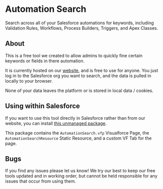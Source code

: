 # Automation Search
 Search across all of your Salesforce automations for keywords, including Validation Rules, Workflows, Process Builders, Triggers, and Apex Classes.

## About ##
This is a free tool we created to allow admins to quickly fine certain keywords or fields in there automation.

It is currently hosted on our [website](https://www.appitek.com/tools/automation-search/), and is free to use for anyone. You just log in to the Salesforce org you want to search, and the data is pulled in locally to your browser.

None of your data leaves the platform or is stored in local data / cookies.

## Using within Salesforce ##
If you want to use this tool directly in Salesforce rather than from our website, you can install [this unmanaged package](https://login.salesforce.com/packaging/installPackage.apexp?p0=04t4J000000rMX0).

This package contains the `AutomationSearch.vfp` Visualforce Page, the `AutomationSearchResource` Static Resource, and a custom VF Tab for the page. 

## Bugs ##
If you find any issues please let us know! We try our best to keep our free tools updated and in working order, but cannot be held responsible for any issues that occur from using them.